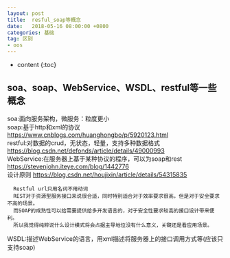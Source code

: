 ```yaml
---
layout: post
title:  resful_soap等概念
date:   2018-05-16 08:00:00 +0800
categories: 基础
tag: 区别
- oos
---
```


* content
{:toc}

## soa、soap、WebService、WSDL、restful等一些概念   
soa:面向服务架构，微服务：粒度更小    
soap:基于http和xml的协议 https://www.cnblogs.com/huanghongbo/p/5920123.html   
restful:对数据的crud，无状态，轻量，支持多种数据格式 https://blog.csdn.net/defonds/article/details/49000993   
WebService:在服务器上基于某种协议的程序，可以为soap和rest https://stevenjohn.iteye.com/blog/1442776   
设计原则 https://blog.csdn.net/houjixin/article/details/54315835
```
  Restful url只用名词不用动词
  REST对于资源型服务接口来说很合适，同时特别适合对于效率要求很高，但是对于安全要求不高的场景。
  而SOAP的成熟性可以给需要提供给多开发语言的，对于安全性要求较高的接口设计带来便利。
  所以我觉得纯粹说什么设计模式将会占据主导地位没有什么意义，关键还是看应用场景。 
```
WSDL:描述WebService的语言，用xml描述将服务器上的接口调用方式等(应该只支持soap)   
